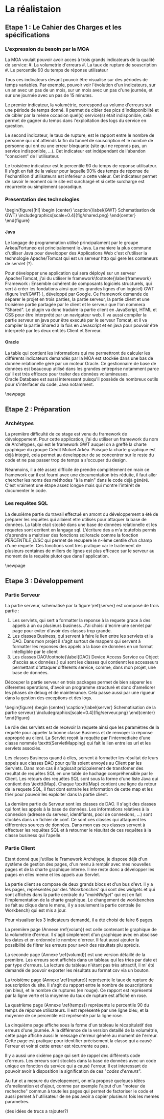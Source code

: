La réalistaion
==============

Etape 1 : Le Cahier des Charges et les spécifications
-----------------------------------------------------

### L'expression du besoin par la MOA

La MOA voulait pouvoir avoir acces à trois grands indicateurs de la qualité de service:
#. La volumetrie d'erreurs
#. La taux de rupture de souscription
#. Le percentile 90 du temps de réponse utilisateur

Tous ces indicateurs devant pouvoir être visualisé sur des périodes de temps variables. Par exemple, pouvoir voir
l'évolution d'un indicateurs, sur un an avec un pas de un mois, sur un mois avec un pas d'une journée, et sur une journée
avec un pas de 15 minutes.

Le premier indicateur, la volumétrie, correspond au volume d'erreurs sur une période de temps 
donné. Il permet de cibler des pics d'indisponibilité et de cibler par la même occasion quel(s) 
service(s) était indisponible, cela permet de gagner du temps dans l'exploitation des logs du service en question.

Le second indicateur, le taux de rupture, est le rapport entre le nombre de personne qui ont atteinds la fin 
du tunnel de souscription et le nombre de personne qui ont eu une erreur bloquante (site qui ne reponds 
pas, un service indisponible, ...). Cet indicateur est indépendant de l'abandon "conscient" de l'utilisateur. 

Le troisième indicateur est le percentile 90 du temps de reponse utilisateur. 
Il s'agit en fait de la valeur pour laquelle 90% des temps de réponse de l'echantillon d'utilisateurs est inferieur a cette valeur. 
Cet indicateur permet de savoir le moment où le site est surchargé et si cette surcharge est 
récurrente ou simplement sporadique.

### Presentation des technologies

\begin{figure}[h!]
\begin {center}
	\caption{\label{GWT} Schematisation de GWT}
	\includegraphics[scale=0.4]{fig/shared.png}
\end{center}
\end{figure}	

#### Java 

Le langage de programmation utilisé principalament par le groupe Arkea/Fortuneo est principalement le Java. 
La maniere la plus commune d'utiliser Java pour developper des Applications Web c'est d'utiliser la technologie 
Apache/Tomcat qui est un serveur http qui gere les conteneurs de servlet (?).

Pour développer une application qui sera déployé sur un serveur Apache/Tomcat, j'ai du utiliser le 
framework\footnote{\label{framework} Framework : Ensemble cohérent de composants logiciels structurels, qui sert à créer les fondations ainsi que les grandes lignes d'un logiciel}
GWT (figure \ref{GWT} ), développé par Google. Ce framework demande de séparer le projet en trois parties, la partie serveur, la partie client 
et une troisième partie partagée par le client et le serveur que l'on nommera "Shared". 
Le plugin va donc traduire la partie client en JavaScript, HTML et CSS pour être interprété par un 
navigateur web. Il va aussi compiler la partie serveur en java pour être executé par le serveur Tomcat, et il va compiler la 
partie Shared à la fois en Javascript et en java pour pouvoir être interpreté par les deux entités Client et Serveur.



#### Oracle

La table qui contient les informations qui me permettront de calculer les différents indicateurs
demandés par la MOA est stockée dans une bas de donnée relationelle géré par un moteur Oracle. Ce gestionnaire de base de données 
est beaucoup utilisé dans les grandes entreprise notamment parce qu'il est très efficace pour traiter des données volumineuses.   
Oracle Database est aussi interessant puisqu'il possède de nombreux outils pour s'interfacer du code, Java notamment.

\newpage

Etape 2 : Préparation
---------------------

### Archétypes

La première difficulté de ce stage est venu du framework de développement. Pour cette application, j'ai du utiliser
un framework du nom de Archétypes, qui est le framework GWT auquel on a greffé la charte graphique du groupe
Crédit Mutuel Arkéa. Puisque la charte graphique est déjà integré, cela permet au developpeur de se concentrer 
sur le reste du code et ne pas passer trop de temps a s'occuper du design.

Néanmoins, il a été assez difficile de prendre complètement en main ce framework car il est fourni avec une 
documentation très réduite, il faut aller chercher les noms des méthodes "à la main" dans le code déjà généré.
C'est vraiment une étape assez longue mais qui montre l'intérêt de documenter le code.

### Les requêtes SQL

La deuxième partie du travail effectué en amont du développement a été de préparer les requêtes qui allaient etre utilisés
pour attaquer la base de données. La table etait stocké dans une base de données relationelle et les requetes sont ecritent
en langage sql. L'écriture des  a m'a toutefois permis d'aprendre a maitriser des fonctions
sql/oracle comme la fonction *PERCENTILE_DISC* qui permet de recupere le n-ième centile d'un champ d'une requete. Ces fonctions sont
très pratique car le traitement de plusieurs centaines de miliers de lignes est plus efficace sur le serveur au moment de la 
requête plutot que dans l'application. 

\newpage

Etape 3 : Développement
-----------------------

### Partie Serveur

La partie serveur, schematisé par la figure \ref{server} est composé de trois partie :

1. Les servlets, qui sert a formatter la reponse à la requete grace à des appels à un ou plusieurs business.
	J'ai choisi d'ecrire une servlet par page pour eviter d'avoir des classes trop grande.
2. Les classes Business, qui servent à faire le lien entre les servlets et la DAO. Dans mon projet il s'agit surtout de mappers qui servent
	à formatter les reponses des appels a la base de données en un format intelligible par le client
3. Les classes DAO\footnote{\label{DAO} Device Access Service ou Object d'accès aux données.} qui sont les classes qui contiennt les accesseurs
	permettant d'attaquer differents service, comme, dans mon projet, une base de données.
	
Découper la partie serveur en trois packages permet de bien séparer les diferentes operations, d'avoir un programme structuré et donc d'ameliorer
les phases de debug et de maintenance. Cela passe aussi par une rigueur dans la  gestion des exceptions et des logs. 

\begin{figure}
\begin {center}
	\caption{\label{server} Schematisation de la partie serveur}
	\includegraphics[scale=0.4]{fig/serveur.png}
\end{center}
\end{figure}

Le rôle des servlets est de recevoir la requete ainsi que les paramètres de la requête pour appeler
la bonne classe Business et de renvoyer la réponse approprié au client. La Servlet reçoit la requête par 
l'intermediaire d'une classe nommée \texttt{ServletMapping} qui fait le lien entre les url et les servlets associés.

Les classes Business quand à elles, servent à formatter les résultat de leurs appels aux classes DAO pour 
qu'ils soient envoyés au Client par les Servlets. Dans mon cas il s'agissait pricipalement de transfomer des 
resultat de requêtes SQL en une table de hachage compréhensible par le Client. Les retours des requêtes SQL sont sous
la forme d'une liste Java qui contient des \texttt{Map}. Chaque \texttt{Map} contient une ligne du retour de la requete SQL, il
faut dont extraire les information de cette map et les trier pour pouvoir les exploiter dans la partie client.

La dernière partie du Serveur sont les classes de DAO. Il s'agit des classes qui font les appels à la base de données.
Les informations relatives à la connexion (adresse du serveur, identifiants, pool de connexions, ...) sont stockés dans un fichier de conf.
Ce sont ces classes qui attaquent les differentes sources de données. Dans mon cas ces classes servent à effectuer les requêtes SQL 
et à retourner le résultat de ces requêtes à la classe business qui l'apelle.

### Partie Client

Etant donné que j'utilise le Framework Archétype, je dispose déjà d'un système de gestion des pages, 
d'un menu à remplir avec mes nouvelles pages et de la charte graphique interne. Il me reste donc a développer les pages
en elles meme et les appels aux Servlet.

La partie client se compose de deux grands blocs et d'un bus d'evt. Il y a les pages, représentés par des
'*Workbenches*' qui sont des widgets et qui sont affichés dans la partie centrale du "*mainWidget*" qui est en fait l'implementation de la charte graphique. 
Le changement de workbenches se fait au clique dans le menu, il y a seulement la partie centrale (le Workbench) qui est mis a jour.

Pour visualiser les 3 indicateurs demandé, il a été choisi de faire 6 pages. 

La première page (Annexe \ref{volum}) est celle contenant le graphique de la volumétrie d'erreur. Il s'agit simplement d'un graphique avec en abscisse les dates et en ordonnée
le nombre d'erreur. Il faut aussi ajouter la possibilité de filtrer les erreurs pour avoir des résultats plu sprécis.

La seconde page (Annexe \ref{volumd}) est une version détaillé de la première. Les erreurs sont affichés dans un tableau qui les tries par date et 
par type d'erreurs. La lecture du tableau n'étant pas très attractif, il m' été demandé de pouvoir exporter les résultats au format csv via un bouton.

La troisième page (Annexe \ref{rupture}) représente le taux de rupture de souscription du site. Il s'agit du rapport entre le nombre de souscriptions (en bleu),
et le nombre de ruptures (en rouge). Ce rapport est représenté par la ligne verte et la moyenne du taux de rupture est affiché en rose.

La quatrième page (Annexe \ref{temps}) représente le percentile 90 du temps de réponse utilisateurs. Il est représenté par une ligne bleu, et la moyenne de ce percentile
est représenté par la ligne rose.

La cinquième page affiche sous la forme d'un tableau le récapitulatif des erreurs d'une journée. A la différence de la version detaillé de la volumétrie, 
cette page affiche aussi le message d'erreur généré au moment de l'erreur. Cette page est pratique pour identifier précisement la classe qui a causé l'erreur
et voir si cette erreur est récurrente ou pas.

Il y a aussi une sixième page qui sert de rappel des différents code d'erreurs. Les erreurs sont stockés dans la base de données avec un code unique en 
fonction du service qui a causé l'erreur. Il est interessant de pouvoir avoir à disposition la signification de ces "*codes d'erreurs*".

Au fur et a mesure du developement, on m'a proposé quelques idées d'amelioration et d'ajout, comme par exemple l'ajout d'un "moteur de recherche" 
commun à toute les pages qui permet de factoriser le code et aussi permet à l'utilisateur de ne pas avoir a copier plusieurs fois les memes parametres.

(des idées de trucs a rajouter?)

